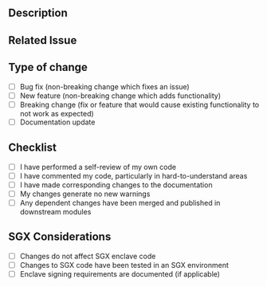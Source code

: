 ## Description
<!-- Describe your changes in detail -->

## Related Issue
<!-- Please link to the issue here -->

## Type of change
- [ ] Bug fix (non-breaking change which fixes an issue)
- [ ] New feature (non-breaking change which adds functionality)
- [ ] Breaking change (fix or feature that would cause existing functionality to not work as expected)
- [ ] Documentation update

## Checklist
- [ ] I have performed a self-review of my own code
- [ ] I have commented my code, particularly in hard-to-understand areas
- [ ] I have made corresponding changes to the documentation
- [ ] My changes generate no new warnings
- [ ] Any dependent changes have been merged and published in downstream modules

## SGX Considerations
- [ ] Changes do not affect SGX enclave code
- [ ] Changes to SGX code have been tested in an SGX environment
- [ ] Enclave signing requirements are documented (if applicable)